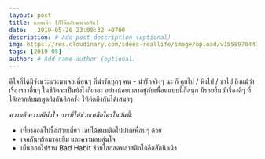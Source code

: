 ```yaml
---
layout: post
title: และแล้ว (ก็ได้กลับมาเจอกัน)
date:   2019-05-26 23:00:32 +0700
description: # Add post description (optional)
img: https://res.cloudinary.com/sdees-reallife/image/upload/v1558970443/line_17253196536746.jpg # Add image post (optional)
tags: [2019-05]
author: # Add name author (optional)
---
```


ดีใจที่ได้มีจังหวะแวะมาเจอเพื่อนๆ ที่น่ารักทุกๆ คน - น่ารักจริงๆ นะ ก็ คุยไป / ฟังไป / ขำไป ถึงแม้ว่าเรื่องราวอื่นๆ ในชีวิตจะเป็นยังไงก็เถอะ อย่างน้อยเวลาอยู่กับเพื่อนแบบนี้ก็สนุก มีรอยยิ้ม มีเรื่องดีๆ ที่ได้เอากลับมาพูดถึงกันอีกครั้ง ให้คิดถึงกันได้เสมอๆ <i class="fa fa-child" style="color:plum"></i>

*ความดี ความมีน้ำใจ การที่ได้ช่วยเหลือใครในวันนี้*:
- เที่ยงออกไปซื้อก๋วยเตี๋ยว เลยได้ขนมติดไปฝากเพื่อนๆ ด้วย
- เจอกันพร้อมรอยยิ้ม และความอบอุ่นใจ
- เย็นออกไปร้าน Bad Habit ช่วยโลกลดพลาสติกได้อีกสักนิดนึง
